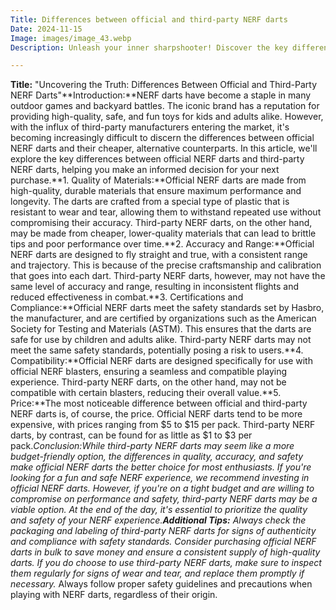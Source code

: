 ```yaml
---
Title: Differences between official and third-party NERF darts
Date: 2024-11-15
Image: images/image_43.webp
Description: Unleash your inner sharpshooter! Discover the key differences between official NERF darts and third-party alternatives to maximize your performance and safety on the battlefield.  

---
```


**Title:** "Uncovering the Truth: Differences Between Official and Third-Party NERF Darts"**Introduction:**NERF darts have become a staple in many outdoor games and backyard battles. The iconic brand has a reputation for providing high-quality, safe, and fun toys for kids and adults alike. However, with the influx of third-party manufacturers entering the market, it's becoming increasingly difficult to discern the differences between official NERF darts and their cheaper, alternative counterparts. In this article, we'll explore the key differences between official NERF darts and third-party NERF darts, helping you make an informed decision for your next purchase.**1. Quality of Materials:**Official NERF darts are made from high-quality, durable materials that ensure maximum performance and longevity. The darts are crafted from a special type of plastic that is resistant to wear and tear, allowing them to withstand repeated use without compromising their accuracy. Third-party NERF darts, on the other hand, may be made from cheaper, lower-quality materials that can lead to brittle tips and poor performance over time.**2. Accuracy and Range:**Official NERF darts are designed to fly straight and true, with a consistent range and trajectory. This is because of the precise craftsmanship and calibration that goes into each dart. Third-party NERF darts, however, may not have the same level of accuracy and range, resulting in inconsistent flights and reduced effectiveness in combat.**3. Certifications and Compliance:**Official NERF darts meet the safety standards set by Hasbro, the manufacturer, and are certified by organizations such as the American Society for Testing and Materials (ASTM). This ensures that the darts are safe for use by children and adults alike. Third-party NERF darts may not meet the same safety standards, potentially posing a risk to users.**4. Compatibility:**Official NERF darts are designed specifically for use with official NERF blasters, ensuring a seamless and compatible playing experience. Third-party NERF darts, on the other hand, may not be compatible with certain blasters, reducing their overall value.**5. Price:**The most noticeable difference between official and third-party NERF darts is, of course, the price. Official NERF darts tend to be more expensive, with prices ranging from $5 to $15 per pack. Third-party NERF darts, by contrast, can be found for as little as $1 to $3 per pack.**Conclusion:**While third-party NERF darts may seem like a more budget-friendly option, the differences in quality, accuracy, and safety make official NERF darts the better choice for most enthusiasts. If you're looking for a fun and safe NERF experience, we recommend investing in official NERF darts. However, if you're on a tight budget and are willing to compromise on performance and safety, third-party NERF darts may be a viable option. At the end of the day, it's essential to prioritize the quality and safety of your NERF experience.**Additional Tips:*** Always check the packaging and labeling of third-party NERF darts for signs of authenticity and compliance with safety standards.* Consider purchasing official NERF darts in bulk to save money and ensure a consistent supply of high-quality darts.* If you do choose to use third-party NERF darts, make sure to inspect them regularly for signs of wear and tear, and replace them promptly if necessary.* Always follow proper safety guidelines and precautions when playing with NERF darts, regardless of their origin. 
